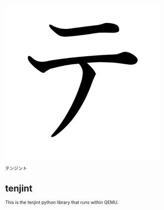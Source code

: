 ![tenjint logo](resources/logo.png)

テンジント

# tenjint

This is the tenjint python library that runs within QEMU.
